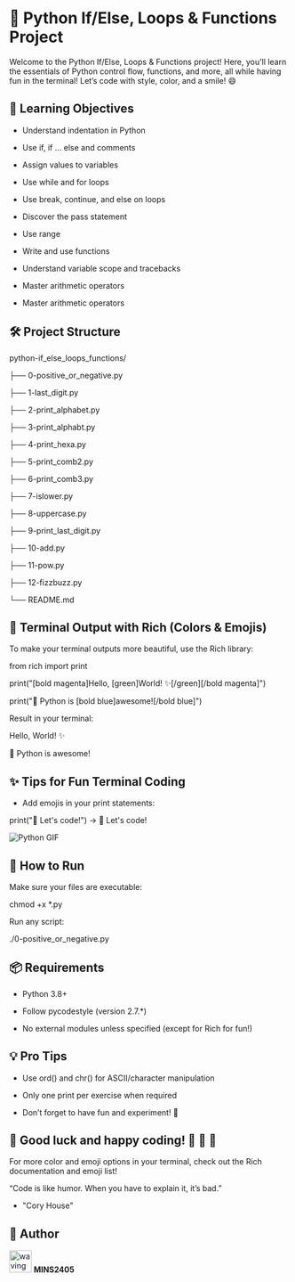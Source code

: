 # 🚀 Python If/Else, Loops & Functions Project

Welcome to the Python If/Else, Loops & Functions project!
Here, you'll learn the essentials of Python control flow, functions, and more, all while having fun in the terminal!
Let’s code with style, color, and a smile! 😄

## 📝 Learning Objectives

* Understand indentation in Python

* Use if, if ... else and comments

* Assign values to variables

* Use while and for loops

* Use break, continue, and else on loops

* Discover the pass statement

* Use range

* Write and use functions

* Understand variable scope and tracebacks

* Master arithmetic operators

* Master arithmetic operators

## 🛠️ Project Structure

python-if_else_loops_functions/

├── 0-positive_or_negative.py

├── 1-last_digit.py

├── 2-print_alphabet.py

├── 3-print_alphabt.py

├── 4-print_hexa.py

├── 5-print_comb2.py

├── 6-print_comb3.py

├── 7-islower.py

├── 8-uppercase.py

├── 9-print_last_digit.py

├── 10-add.py

├── 11-pow.py

├── 12-fizzbuzz.py

└── README.md

## 🌈 Terminal Output with Rich (Colors & Emojis)

To make your terminal outputs more beautiful, use the Rich library:

from rich import print

print("[bold magenta]Hello, [green]World! :sparkles:[/green][/bold magenta]")

print(":snake: Python is [bold blue]awesome![/bold blue]")

Result in your terminal:

Hello, World! ✨

🐍 Python is awesome!

## ✨ Tips for Fun Terminal Coding

* Add emojis in your print statements:

print(":rocket: Let's code!") → 🚀 Let's code!


![Python GIF](https://media.giphy.com/media/KAq5w47R9rmTuvWOWa/giphy.gif)



## 🧪 How to Run

Make sure your files are executable:

chmod +x *.py

Run any script:

./0-positive_or_negative.py

## 📦 Requirements

* Python 3.8+

* Follow pycodestyle (version 2.7.*)

* No external modules unless specified (except for Rich for fun!)

## 💡 Pro Tips

* Use ord() and chr() for ASCII/character manipulation

* Only one print per exercise when required

* Don’t forget to have fun and experiment! :tada:

## 🎉 Good luck and happy coding! :snake: :star2: :rocket:

For more color and emoji options in your terminal, check out the Rich documentation and emoji list!

“Code is like humor. When you have to explain it, it’s bad.”

* "Cory House"

## 👤 Author

<img src="https://media.giphy.com/media/hvRJCLFzcasrR4ia7z/giphy.gif" width="40" alt="waving hand"/> **MINS2405**
